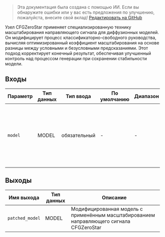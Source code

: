 > Эта документация была создана с помощью ИИ. Если вы обнаружите ошибки или у вас есть предложения по улучшению, пожалуйста, внесите свой вклад! [Редактировать на GitHub](https://github.com/Comfy-Org/embedded-docs/blob/main/comfyui_embedded_docs/docs/CFGZeroStar/ru.md)

Узел CFGZeroStar применяет специализированную технику масштабирования направляющего сигнала для диффузионных моделей. Он модифицирует процесс классификаторно-свободного руководства, вычисляя оптимизированный коэффициент масштабирования на основе разницы между условными и безусловными предсказаниями. Этот подход корректирует конечный результат, обеспечивая улучшенный контроль над процессом генерации при сохранении стабильности модели.

## Входы

| Параметр | Тип данных | Тип ввода | По умолчанию | Диапазон | Описание |
|-----------|-----------|------------|---------|-------|-------------|
| `model` | MODEL | обязательный | - | - | Диффузионная модель, которая будет модифицирована с применением техники масштабирования направляющего сигнала CFGZeroStar |

## Выходы

| Имя выхода | Тип данных | Описание |
|-------------|-----------|-------------|
| `patched_model` | MODEL | Модифицированная модель с применённым масштабированием направляющего сигнала CFGZeroStar |
